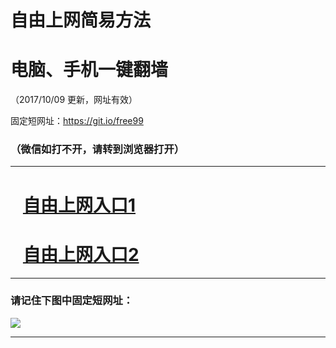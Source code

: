 ﻿# 自由上网简易方法

# 电脑、手机一键翻墙

（2017/10/09 更新，网址有效）

固定短网址：https://git.io/free99

### （微信如打不开，请转到浏览器打开）


***





# &nbsp;&nbsp; <a href="http://ft288019875.fwq-tz-1001.info/fwqtz01.html?t=10090019180 " target="_blank">自由上网入口1</a>
# &nbsp;&nbsp; <a href="http://ft1670720679.fwq-tz-1002.info/fwqtz02.html?t=100900126945 " target="_blank">自由上网入口2</a>
***

### 请记住下图中固定短网址：

<img src="https://s3-us-west-2.amazonaws.com/fwq-1001/yjfq-20170905okok.png" /> 


***

